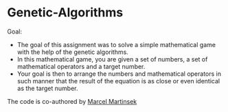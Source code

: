 # Genetic-Algorithms

Goal:
- The goal of this assignment was to solve a simple mathematical game with the help of the genetic algorithms. 
- In this mathematical game, you are given a set of numbers, a set of mathematical operators and a target number. 
- Your goal is then to arrange the numbers and mathematical operators in such manner that the result of the equation is as close or even identical as the target number.

The code is co-authored by [Marcel Martinsek](https://github.com/MarcelMartinsek)
